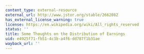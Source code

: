 ```yaml
---
content_type: external-resource
external_url: http://www.jstor.org/stable/2662082
has_external_license_warning: true
license: https://en.wikipedia.org/wiki/All_rights_reserved
status: ''
title: Some Thoughts on the Distribution of Earnings
uid: e4925f71-fb51-4c3b-a4f6-dd787f1b31ae
wayback_url: ''
---
```

